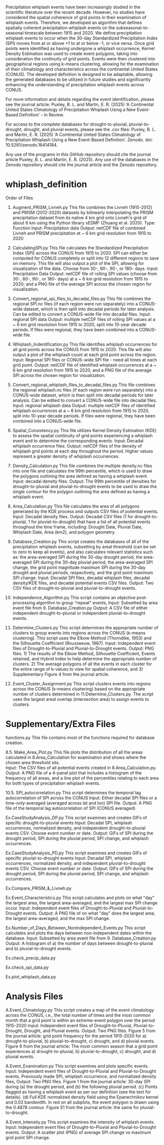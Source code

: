 Precipitation whiplash events have been increasingly studied in the scientific literature over the recent decade. However, no studies have considered the spatial coherence of grid points in their examination of whiplash events. Therefore, we developed an algorithm that defines spatially coherent precipitation whiplash events on the subseasonal-to-seasonal timescale between 1915 and 2020. We define precipitation whiplash events to occur when the 30-day Standardized Precipitation Index (SPI) moves from at or above +1 to at or below -1, or vice versa. Once grid points were identified as having undergone a whiplash occurrence, Kernel Density Estimation was used to create event polygons, taking into consideration the continuity of grid points. Events were then clustered into geographical regions using k-means clustering, allowing for the examination of their climatology and characteristics across the continental United States (CONUS). The developed definition is designed to be adaptable, allowing the generated databases to be utilized in future studies and significantly enhancing the understanding of precipitation whiplash events across CONUS.

For more information and details regarding the event identification, please see the journal article:  Puxley, B. L. and Martin, E. R. (2025) ‘A Continental United States Climatology of Precipitation Whiplash Using a New Event-Based Definition’ - In Review.

For access to the complete databases for drought-to-pluvial, pluvial-to-drought, drought, and pluvial events, please see the .csv files: Puxley, B. L. and Martin, E. R. (2025) ‘A Continental United States Climatology of Precipitation Whiplash Using a New Event-Based Definition’. Zenodo. doi: 10.5281/zenodo.16414184.

Any use of the programs in this GitHub repository should cite the journal article Puxley, B. L. and Martin, E. R. (2025). Any use of the databases in the Zenodo repository should cite the journal article and the Zenodo repository.

# whiplash_definition

Order of Files
1. Augment_PRISM_Livneh.py
		This file combines the Livneh (1915-2012) and PRISM (2012-2020) datasets by bilinearly interpolating the PRISM precipitation dataset from its native 4 km grid onto Livneh's grid of about 6 km using the Python library xESMF (Zhuang et al. 2020).
		Type: Function
		Input: Precipitation data
		Output: netCDF file of combined Livneh and PRISM precipitation at ~ 6 km grid resolution from 1915 to 2020

2. CalculatingSPI.py
 		This file calculates the Standardized Precipitation Index (SPI) across the CONUS from 1915 to 2020. SPI can either be computed for CONUS completely or split into 12 different regions to save on memory. This file will also output a plot of the SPI, allowing for visualization of the data. Choose from 30-, 60-, 90-, or 180- days.
   		Input: Precipitation Data
		Output: netCDF file of rolling SPI values (choose from 30-, 60-, 90-, or 180- days) at a ~ 6 km grid resolution from 1915 to 2020; and a PNG file of the average SPI across the chosen region for visualization.

3. Convert_regional_spi_files_to_decadal_files.py
   		This file combines the regional SPI.nc files (if each region were run separately) into a CONUS-wide dataset, which is then split into decadal periods for later analysis. Can be edited to convert a CONUS-wide file into decadal files.
   		Input: regional SPI data
		Output: multiple netCDF files of rolling SPI values at a ~ 6 km grid resolution from 1915 to 2020, split into 10-year decade periods. If files were regional, they have been combined into a CONUS-wide file.
  
4. Whiplash_Indentification.py
		This file identifies whiplash occurrences for all grid points across the CONUS from 1915 to 2020. This file will also output a plot of the whiplash count at each grid point across the region.
		Input: Regional SPI files or CONUS-wide SPI file - need all times at each grid point.
		Output: netCDF file of identified whiplash occurrences at a ~ 6 km grid resolution from 1915 to 2020, and a PNG file of the average SPI across the chosen region for visualization.

5. Convert_regional_whiplash_files_to_decadal_files.py
   		This file combines the regional whiplash.nc files (if each region were run separately) into a CONUS-wide dataset, which is then split into decadal periods for later analysis. Can be edited to convert a CONUS-wide file into decadal files.
   		Input: regional whiplash data
		Output: multiple netCDF files of identified whiplash occurrences at a ~ 6 km grid resolution from 1915 to 2020, split into 10-year decade periods. If files were regional, they have been combined into a CONUS-wide file.

6. Spatial_Consistency.py
   		This file utilizes Kernel Density Estimation (KDE) to assess the spatial continuity of grid points experiencing a whiplash event and to determine the corresponding events.
		Input: Decadal whiplash occurrence files.
		Output: netCDF files of the density of whiplash grid points at each day throughout the period. Higher values represent a greater density of whiplash occurrences.

7. Density_Calculation.py
   		This file combines the multiple density.nc files into one file and calculates the 99th percentile, which is used to draw the polygons outlining the area defined as having a whiplash event.
		Input: decadal density files.
		Output: The 99th percentile of densities for drought-to-pluvial and pluvial-to-drought events to be used to draw the single contour for the polygon outlining the area defined as having a whiplash event.
 
8. Area_Calculation.py
		This file calculates the area of all polygons generated by the KDE process and outputs CSV files of potential events.
		Input: Decadal density files.
		Output: Decadal CSV files (1 for drought-to-pluvial, 1 for pluvial-to-drought) that have a list of all potential events throughout the time frame, including: Drought Date, Pluvial Date, Whiplash Date, Area (km2), and polygon geometry. 

9. Database_Creation.py
		This script creates the databases of all of the precipitation whiplash events, subsetting by areal threshold (can be set to zero to keep all events), and also calculates relevant statistics such as: the area-averaged SPI during the 30-day drought period, the area-averaged SPI during the 30-day pluvial period, the area-averaged SPI change, the grid point magnitude maximum SPI during the 30-day drought and pluvial periods, respectively, and the grid point maximum SPI change.
		Input: Decadal SPI files, decadal whiplash files, decadal density/KDE files, and decadal potential events CSV files.
		Output: Two CSV files of drought-to-pluvial and pluvial-to-drought events.

10. Independence_Algorithm.py
		This script contains an objective post-processing algorithm to group "repeat" events,
		Input: Subsetted by area event file from 9. Database_Creation.py
		Output: A CSV file of either independent drought-to-pluvial or independent pluvial-to-drought events.

11. Determine_Clusters.py
    		This script determines the appropriate number of clusters to group events into regions across the CONUS (k-means clustering). This script uses the Elbow Method (Thorndike, 1953) and the Silhouette Coefficient (Rousseeuw, 1987).
		Input: Independent event files of Drought-to-Pluvial and Pluvial-to-Drought events.
		Output: PNG files. 1) The results of the Elbow Method, Silhouette Coefficient, Events retained, and Hybrid Index to help determine the appropriate number of clusters. 2) The average polygons of all the events in each cluster for the entire range of k-values to view for spatial coherence, and 3) Supplementary Figure 4 from the journal article.

12. Event_Cluster_Assignment.py
    		This script clusters events into regions across the CONUS (k-means clustering) based on the appropriate number of clusters determined in 11.Determine_Clusters.py. The script uses the largest areal overlap (intersection area) to assign events to clusters.

# Supplementary/Extra Files
functions.py
	 		This file contains most of the functions required for database creation.

8.5. Make_Area_Plot.py
			This file plots the distribution of all the areas calculated in 8.Area_Calculation for examination and shows where the chosen area threshold sits.   
     		Input: The CSV files of all potential events created in 8.Area_Calculation.py.
			Output: A PNG file of a 4-panel plot that includes a histogram of the frequency of all areas, and a line plot of the percentiles relating to each area for both types of precipitation whiplash events.

10.5. SPI_autocorrelation.py
			This script determines the temporal lag autocorrelation of SPI across the CONUS
			Input: Either decadal SPI files or a time-only-averaged (averaged across lat and lon) SPI file.
   			Output: A PNG file of the temporal lag autocorrelation of SPI (CONUS averaged) 

Ex.CaseStudyAnalysis_DP.py
			This script examines and creates GIFs of specific drought-to-pluvial events
			Input: Decadal SPI, whiplash occurrences, normalized density, and independent drought-to-pluvial events CSV. Choose event number or date.
			Output: GIFs of SPI during the drought period, SPI during the pluvial period, SPI change, and whiplash occurrences.

Ex.CaseStudyAnalysis_PD.py 
			This script examines and creates GIFs of specific pluvial-to-drought events
			Input: Decadal SPI, whiplash occurrences, normalized density, and independent pluvial-to-drought events CSV. Choose event number or date.
			Output: GIFs of SPI during the drought period, SPI during the pluvial period, SPI change, and whiplash occurrences.

Ex.Compare_PRISM_&_Livneh.py

Ex.Event_Characteristics.py
			This script calculates and plots on what "day" the largest area, the largest area-averaged, and the largest max SPI change occur. 
			Input: Independent event files of Drought-to-Pluvial and Pluvial-to-Drought events.
			Output: A PNG file of on what "day" does the largest area, the largest area-averaged, and the max SPI change.  

Ex.Number_of_Days_Between_NonIndependent_Events.py
			This script calculates and plots the days between non-independent dates within the database.
			Input: Subsetted by area event file from 9. Database_Creation.py
   			Output: A histogram of a) the number of days between drought-to-pluvial and b) pluvial-to-drought events.

Ex.check_precip_data.py

Ex.check_spi_data.py

Ex.plot_whiplash_data.py

 
# Analysis Files
A.Event_Climatology.py
			This script creates a map of the event climatology across the CONUS, i.e., the total number of times and the most common month that a grid point is within an extreme-event polygon over the period 1915-2020
			Input: Independent event files of Drought-to-Pluvial, Pluvial-to-Drought, Drought, and Pluvial events.
			Output: Two PNG files. Figure 5 from the journal article: grid point frequency for the period 1915-2020 for a) drought-to-pluvial, b) pluvial-to-drought, c) drought, and d) pluvial events. Figure 6 from the journal article: The most common season that a grid point experiences a) drought-to-pluvial, b) pluvial-to-drought, c) drought, and d) pluvial events.

A.Event_Examination.py
			This script examines and plots specific events.
			Input: Independent event files of Drought-to-Pluvial and Pluvial-to-Drought events. Previously made SPI, whiplash occurrence, and normalized density files, 
			Output: Two PNG files. Figure 1 from the journal article: 30-day SPI during (a) the drought period, and (b) the following pluvial period. (c) Points flagged as having a whiplash event as per our definition (see the text for details). (d) Full KDE normalized density field using the Epanechnikov kernel and 0.02 bandwidth. In red on all subplots, the event polygon is drawn using the 0.4878 contour. Figure S1 from the journal article: the same for pluvial-to-drought.

A.Event_Intensity.py
			This script examines the intensity of whiplash events.
			Input: Independent event files of Drought-to-Pluvial and Pluvial-to-Drought events.
			Output: A scatter plot (PNG) of average SPI change vs maximum grid point SPI change.


